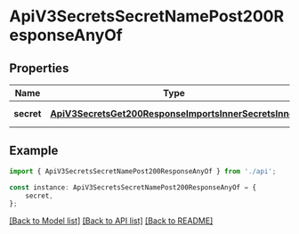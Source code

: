 # ApiV3SecretsSecretNamePost200ResponseAnyOf


## Properties

Name | Type | Description | Notes
------------ | ------------- | ------------- | -------------
**secret** | [**ApiV3SecretsGet200ResponseImportsInnerSecretsInner**](ApiV3SecretsGet200ResponseImportsInnerSecretsInner.md) |  | [default to undefined]

## Example

```typescript
import { ApiV3SecretsSecretNamePost200ResponseAnyOf } from './api';

const instance: ApiV3SecretsSecretNamePost200ResponseAnyOf = {
    secret,
};
```

[[Back to Model list]](../README.md#documentation-for-models) [[Back to API list]](../README.md#documentation-for-api-endpoints) [[Back to README]](../README.md)

